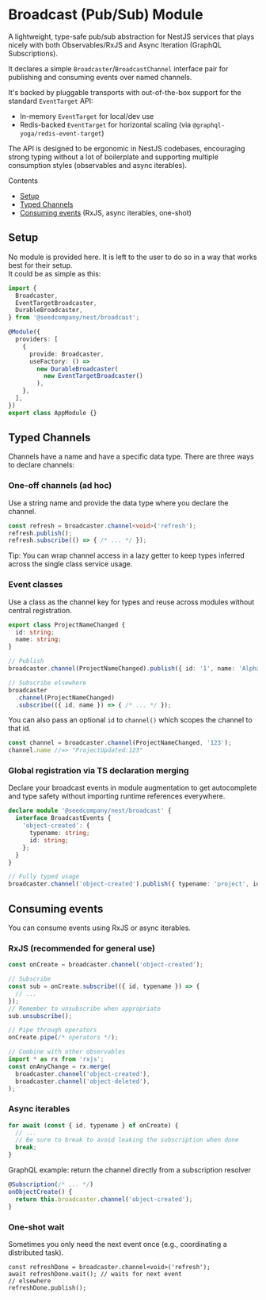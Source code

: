 # Broadcast (Pub/Sub) Module

A lightweight, type-safe pub/sub abstraction for NestJS services that plays
nicely with both Observables/RxJS and Async Iteration (GraphQL Subscriptions).

It declares a simple `Broadcaster`/`BroadcastChannel` interface pair
for publishing and consuming events over named channels.

It's backed by pluggable transports with out-of-the-box support for 
the standard `EventTarget` API:
- In-memory `EventTarget` for local/dev use
- Redis-backed `EventTarget` for horizontal scaling (via `@graphql-yoga/redis-event-target`)

The API is designed to be ergonomic in NestJS codebases,
encouraging strong typing without a lot of boilerplate
and supporting multiple consumption styles (observables and async iterables).

Contents
- [Setup](#setup)
- [Typed Channels](#typed-channels)
- [Consuming events](#consuming-events) (RxJS, async iterables, one-shot)

## Setup

No module is provided here.
It is left to the user to do so in a way that works best for their setup.  
It could be as simple as this:
```ts
import {
  Broadcaster,
  EventTargetBroadcaster,
  DurableBroadcaster,
} from '@seedcompany/nest/broadcast';

@Module({
  providers: [
    {
      provide: Broadcaster,
      useFactory: () =>
        new DurableBroadcaster(
          new EventTargetBroadcaster()
        ),
    },
  ],
})
export class AppModule {}
```

## Typed Channels

Channels have a name and have a specific data type.
There are three ways to declare channels:

### One-off channels (ad hoc)

Use a string name and provide the data type where you declare the channel.
```ts
const refresh = broadcaster.channel<void>('refresh');
refresh.publish();
refresh.subscribe(() => { /* ... */ });
```
Tip: You can wrap channel access in a lazy getter to keep types inferred
across the single class service usage.

### Event classes

Use a class as the channel key for types and reuse across modules without central registration.

```ts
export class ProjectNameChanged {
  id: string;
  name: string;
}

// Publish
broadcaster.channel(ProjectNameChanged).publish({ id: '1', name: 'Alpha' });

// Subscribe elsewhere
broadcaster
  .channel(ProjectNameChanged)
  .subscribe(({ id, name }) => { /* ... */ });
```

You can also pass an optional `id` to `channel()` which scopes the channel to that id.
```ts
const channel = broadcaster.channel(ProjectNameChanged, '123');
channel.name //=> "ProjectUpdated:123"
```

### Global registration via TS declaration merging
Declare your broadcast events in module augmentation to get autocomplete and type safety
without importing runtime references everywhere.
```ts
declare module '@seedcompany/nest/broadcast' {
  interface BroadcastEvents {
    'object-created': {
      typename: string;
      id: string;
    };
  }
}

// Fully typed usage
broadcaster.channel('object-created').publish({ typename: 'project', id: '1' });
```

## Consuming events

You can consume events using RxJS or async iterables.

### RxJS (recommended for general use)
```ts
const onCreate = broadcaster.channel('object-created');

// Subscribe
const sub = onCreate.subscribe(({ id, typename }) => {
  // ...
});
// Remember to unsubscribe when appropriate
sub.unsubscribe();

// Pipe through operators
onCreate.pipe(/* operators */);

// Combine with other observables
import * as rx from 'rxjs';
const onAnyChange = rx.merge(
  broadcaster.channel('object-created'),
  broadcaster.channel('object-deleted'),
);
```

### Async iterables
```ts
for await (const { id, typename } of onCreate) {
  // ...
  // Be sure to break to avoid leaking the subscription when done
  break;
}
```
GraphQL example: return the channel directly from a subscription resolver
```ts
@Subscription(/* ... */)
onObjectCreate() {
  return this.broadcaster.channel('object-created');
}
```

### One-shot wait
Sometimes you only need the next event once (e.g., coordinating a distributed task).

```
const refreshDone = broadcaster.channel<void>('refresh');
await refreshDone.wait(); // waits for next event
// elsewhere
refreshDone.publish();
```
